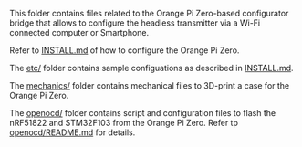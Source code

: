 This folder contains files related to the Orange Pi Zero-based configurator bridge that allows to configure the headless transmitter via a Wi-Fi connected computer or Smartphone.

Refer to [INSTALL.md](INSTALL.md) of how to configure the Orange Pi Zero.

The [etc/](etc/) folder contains sample configuations as described in [INSTALL.md](INSTALL.md).

The [mechanics/](mechanics/) folder contains mechanical files to 3D-print a case for the Orange Pi Zero.

The [openocd/](openocd/) folder contains script and configuration files to flash the nRF51822 and STM32F103 from the Orange Pi Zero. Refer tp [openocd/README.md](openocd/README.md) for details.

